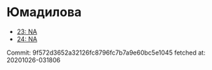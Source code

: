 # Юмадилова
- [23: NA](23.md)
- [24: NA](24.md)

Commit: 9f572d3652a32126fc8796fc7b7a9e60bc5e1045
 fetched at: 20201026-031806
